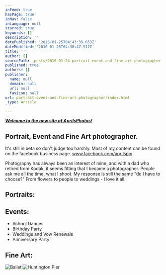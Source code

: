 ```yaml
---
inFeed: true
hasPage: true
inNav: false
inLanguage: null
starred: true
keywords: []
description: ''
datePublished: '2016-01-25T04:43:39.053Z'
dateModified: '2016-01-25T04:38:47.912Z'
title: ''
author: []
sourcePath: _posts/2016-01-24-portrait-event-and-fine-art-photographer.md
published: true
authors: []
publisher:
  name: null
  domain: null
  url: null
  favicon: null
url: portrait-event-and-fine-art-photographer/index.html
_type: Article

---
```

**_[Welcome to the new site of AprilsPhotos!][0]_**

## Portrait, Event and Fine Art photographer. 

It's still in beta so don't judge too harshly. Most of my content can be found on the facebook business page. [www.facebook.com/aprilspix ][1]

Photography has always been an interest of mine, and with a dad who retired from Kodak, it seems fitting that I became a photographer. People ask me all the time, what I shoot. My response is still the same "do I have to choose?" From flowers to people to weddings - I love it all.

## Portraits:

## Events:

* School Dances
* Birthday Party
* Weddings and Vow Renewals
* Anniversary Party

## Fine Art:
![Ballet](https://the-grid-user-content.s3-us-west-2.amazonaws.com/472c0f24-8f44-4da8-97d9-03bfa5db0c32.jpg)
![Huntington Pier](https://the-grid-user-content.s3-us-west-2.amazonaws.com/59dc6997-d655-4b73-a3ba-b93212ab9dc7.jpg)

[0]: null
[1]: www.facebook.com/aprilspix
